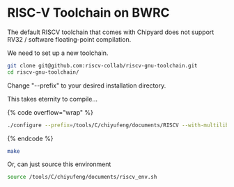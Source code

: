 # RISC-V Toolchain on BWRC

The default RISCV toolchain that comes with Chipyard does not support RV32 / software floating-point compilation.&#x20;

We need to set up a new toolchain.

```bash
git clone git@github.com:riscv-collab/riscv-gnu-toolchain.git
cd riscv-gnu-toolchain/
```



Change "--prefix" to your desired installation directory.

This takes eternity to compile...

{% code overflow="wrap" %}
```bash
./configure --prefix=/tools/C/chiyufeng/documents/RISCV --with-multilib-generator="rv32i-ilp32--;rv32im-ilp32--;rv32ima-ilp32--;rv32imac-ilp32--;rv32imafc-ilp32f--;rv64i-lp64--;rv64im-lp64--;rv64ima-lp64--;rv64imac-lp64--;rv64imaf-lp64f--;rv64imafd-lp64d--;rv64imafdc-lp64d--"
```
{% endcode %}

```bash
make
```



Or, can just source this environment

```bash
source /tools/C/chiyufeng/documents/riscv_env.sh
```






